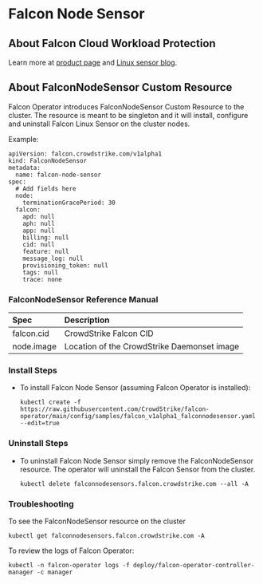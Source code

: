 # Falcon Node Sensor

## About Falcon Cloud Workload Protection

Learn more at [product page](https://www.crowdstrike.co.uk/cloud-security-products/falcon-cloud-workload-protection/) and [Linux sensor blog](https://www.crowdstrike.com/blog/tech-center/linux-protection/).

## About FalconNodeSensor Custom Resource
Falcon Operator introduces FalconNodeSensor Custom Resource to the cluster. The resource is meant to be singleton and it will install, configure and uninstall Falcon Linux Sensor on the cluster nodes.

Example:
```
apiVersion: falcon.crowdstrike.com/v1alpha1
kind: FalconNodeSensor
metadata:
  name: falcon-node-sensor
spec:
  # Add fields here
  node:
    terminationGracePeriod: 30
  falcon:
    apd: null
    aph: null
    app: null
    billing: null
    cid: null
    feature: null
    message_log: null
    provisioning_token: null
    tags: null
    trace: none
```

### FalconNodeSensor Reference Manual

| Spec                                | Description                                                                                                                               |
| :---------------------------------- | :---------------------------------------------------------------------------------------------------------------------------------------- |
| falcon.cid                          | CrowdStrike Falcon CID                                                                                                                    |
| node.image                          | Location of the CrowdStrike Daemonset image                                                                                               |

### Install Steps

 - To install Falcon Node Sensor (assuming Falcon Operator is installed):
   ```
   kubectl create -f https://raw.githubusercontent.com/CrowdStrike/falcon-operator/main/config/samples/falcon_v1alpha1_falconnodesensor.yaml --edit=true
   ```

### Uninstall Steps
 - To uninstall Falcon Node Sensor simply remove the FalconNodeSensor resource. The operator will uninstall the Falcon Sensor from the cluster.

   ```
   kubectl delete falconnodesensors.falcon.crowdstrike.com --all -A
   ```

### Troubleshooting

To see the FalconNodeSensor resource on the cluster
```
kubectl get falconnodesensors.falcon.crowdstrike.com -A
```

To review the logs of Falcon Operator:
```
kubectl -n falcon-operator logs -f deploy/falcon-operator-controller-manager -c manager
```

